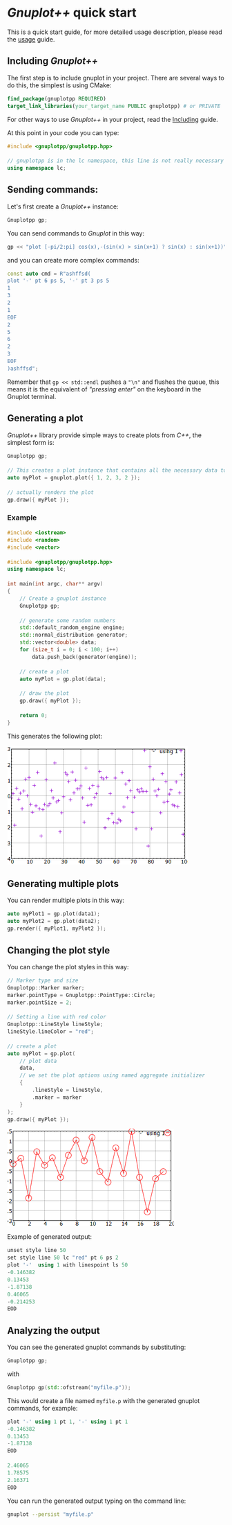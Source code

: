 <!-- LC_NOTICE_BEGIN
===============================================================================
|                        Copyright (C) 2021 Luca Ciucci                       |
|-----------------------------------------------------------------------------|
| Important notices:                                                          |
|  - This work is distributed under the MIT license, feel free to use this    |
|   work as you wish.                                                         |
|  - Read the license file for further info.                                  |
| Written by Luca Ciucci <luca.ciucci99@gmail.com>, 2021                      |
===============================================================================
LC_NOTICE_END -->

# _Gnuplot++_ quick start

This is a quick start guide, for more detailed usage description, please read the [usage](usage.md) guide.

## Including _Gnuplot++_

The first step is to include gnuplot in your project. There are several ways to do this, the simplest is using CMake:
```cmake
find_package(gnuplotpp REQUIRED)
target_link_libraries(your_target_name PUBLIC gnuplotpp) # or PRIVATE
```
For other ways to use _Gnuplot++_ in your project, read the [Including](Including.md) guide.

At this point in your code you can type:
```c++
#include <gnuplotpp/gnuplotpp.hpp>

// gnuplotpp is in the lc namespace, this line is not really necessary
using namespace lc;
```

## Sending commands:

Let's first create a _Gnuplot++_ instance:
```c++
Gnuplotpp gp;
```
You can send commands to _Gnuplot_ in this way:
```c++
gp << "plot [-pi/2:pi] cos(x),-(sin(x) > sin(x+1) ? sin(x) : sin(x+1))" << std::endl;
```
and you can create more complex commands:
```c++
const auto cmd = R"ashffsd(
plot '-' pt 6 ps 5, '-' pt 3 ps 5
1
3
2
1
EOF
2
5
6
2
3
EOF
)ashffsd";
```

Remember that `gp << std::endl` pushes a `"\n"` and flushes the queue, this means it is the equivalent of _"pressing enter"_ on the keyboard in the Gnuplot terminal.

## Generating a plot
_Gnuplot++_ library provide simple ways to create plots from _C++_, the simplest form is:
```c++
Gnuplotpp gp;

// This creates a plot instance that contains all the necessary data to render the chart
auto myPlot = gnuplot.plot({ 1, 2, 3, 2 });

// actually renders the plot
gp.draw({ myPlot });
```

### Example

```c++
#include <iostream>
#include <random>
#include <vector>

#include <gnuplotpp/gnuplotpp.hpp>
using namespace lc;

int main(int argc, char** argv)
{
    // Create a gnuplot instance
    Gnuplotpp gp;

    // generate some random numbers
    std::default_random_engine engine;
    std::normal_distribution generator;
    std::vector<double> data;
    for (size_t i = 0; i < 100; i++)
        data.push_back(generator(engine));

    // create a plot
    auto myPlot = gp.plot(data);
    
    // draw the plot
    gp.draw({ myPlot });

    return 0;
}
```

This generates the following plot:

![](./img/basic_plot_001.PNG)

## Generating multiple plots

You can render multiple plots in this way:
```c++
auto myPlot1 = gp.plot(data1);
auto myPlot2 = gp.plot(data2);
gp.render({ myPlot1, myPlot2 });
```

## Changing the plot style

You can change the plot styles in this way:
```c++
// Marker type and size
Gnuplotpp::Marker marker;
marker.pointType = Gnuplotpp::PointType::Circle;
marker.pointSize = 2;

// Setting a line with red color
Gnuplotpp::LineStyle lineStyle;
lineStyle.lineColor = "red";

// create a plot
auto myPlot = gp.plot(
    // plot data
    data,
    // we set the plot options using named aggregate initializer
    {
        .lineStyle = lineStyle,
        .marker = marker
    }
);
gp.draw({ myPlot });
```

![](./img/basic_plot_002.PNG)

Example of generated output:
```c++
unset style line 50
set style line 50 lc "red" pt 6 ps 2
plot '-'  using 1 with linespoint ls 50
-0.146382
0.13453
-1.87138
0.46065
-0.214253
EOD
```

## Analyzing the output

You can see the generated gnuplot commands by substituting:
```c++
Gnuplotpp gp;
```
with
```c++
Gnuplotpp gp(std::ofstream("myfile.p"));
```
This would create a file named `myfile.p` with the generated gnuplot commands, for example:
```c++
plot '-' using 1 pt 1, '-' using 1 pt 1
-0.146382
0.13453
-1.87138
EOD

2.46065
1.78575
2.16371
EOD
```

You can run the generated output typing on the command line:
```sh
gnuplot --persist "myfile.p"
```
